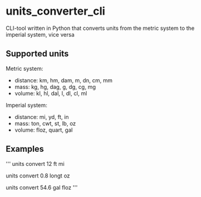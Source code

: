 # units_converter_cli

CLI-tool written in Python that converts units from the metric system to the imperial system, vice versa

## Supported units

Metric system: 

- distance: km, hm, dam, m, dn, cm, mm
- mass: kg, hg, dag, g, dg, cg, mg
- volume: kl, hl, dal, l, dl, cl, ml

Imperial system:

- distance: mi, yd, ft, in
- mass: ton, cwt, st, lb, oz
- volume: floz, quart, gal

## Examples

'''
units convert 12 ft mi

units convert 0.8 longt oz

units convert 54.6 gal floz
'''
